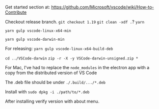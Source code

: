 Get started section at: https://github.com/Microsoft/vscode/wiki/How-to-Contribute


Checkout release branch. `git checkout 1.19` `git clean -xdf .`?
`yarn`

`yarn gulp vscode-linux-x64-min`

`yarn gulp vscode-darwin-min`

For releasing:
`yarn gulp vscode-linux-x64-build-deb`

`cd ../VSCode-darwin` `zip -r -X -y VSCode-darwin-unsigned.zip *`

For Mac, I've had to replace the `node_modules` in the electron app with
a copy from the distributed version of VS Code

The .deb file should be under `./.build/.../*.deb`


Install with `sudo dpkg -i ./path/to/*.deb`

After installing verify version with about menu.

